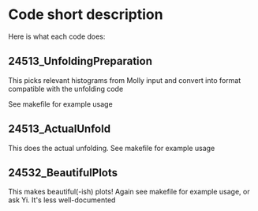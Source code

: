 

# Code short description

Here is what each code does:

## 24513_UnfoldingPreparation

This picks relevant histograms from Molly input and convert into format compatible with the unfolding code

See makefile for example usage


## 24513_ActualUnfold

This does the actual unfolding.  See makefile for example usage


## 24532_BeautifulPlots

This makes beautiful(-ish) plots!  Again see makefile for example usage, or ask Yi.  It's less well-documented



